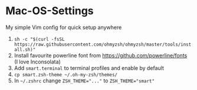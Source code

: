 # Mac-OS-Settings
My simple Vim config for quick setup anywhere

1) `sh -c "$(curl -fsSL https://raw.githubusercontent.com/ohmyzsh/ohmyzsh/master/tools/install.sh)"`
2) Install favourite powerline font from https://github.com/powerline/fonts (I love Inconsolata)
3) Add `smart.terminal` to terminal profiles and enable by default
4) `cp smart.zsh-theme ~/.oh-my-zsh/themes/`
5) In `~/.zshrc` change `ZSH_THEME="..."` to `ZSH_THEME="smart"`
